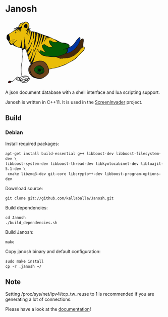Janosh
======

![ducktiger](/logo.png?raw=true "logo")

A json document database with a shell interface and lua scripting support.

Janosh is written in C++11. It is used in the [ScreenInvader](https://github.com/Metalab/ScreenInvader) project.

## Build

### Debian

Install required packages:

    apt-get install build-essential g++ libboost-dev libboost-filesystem-dev \
    libboost-system-dev libboost-thread-dev libkyotocabinet-dev libluajit-5.1-dev \
     cmake libzmq3-dev git-core libcrypto++-dev libboost-program-options-dev

Download source:

    git clone git://github.com/kallaballa/Janosh.git

Build dependencies:

    cd Janosh
    ./build_dependencies.sh

Build Janosh:

    make

Copy janosh binary and default configuration:

    sudo make install
    cp -r .janosh ~/

## Note

Setting /proc/sys/net/ipv4/tcp_tw_reuse to 1 is recommended if you are generating a lot of connections.


Please have a look at the [documentation](https://github.com/kallaballa/Janosh/wiki/Home)!

